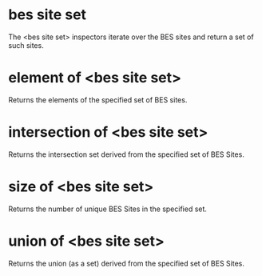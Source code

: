 # bes site set

The &lt;bes site set&gt; inspectors iterate over the BES sites and return a set of such sites.

# element of &lt;bes site set&gt;

Returns the elements of the specified set of BES sites.

# intersection of &lt;bes site set&gt;

Returns the intersection set derived from the specified set of BES Sites.

# size of &lt;bes site set&gt;

Returns the number of unique BES Sites in the specified set.

# union of &lt;bes site set&gt;

Returns the union (as a set) derived from the specified set of BES Sites.
